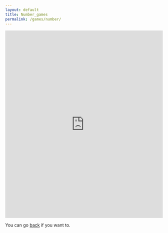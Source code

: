 ```yaml
---
layout: default
title: Number_games
permalink: /games/number/
---
```

<iframe src="https://trinket.io/embed/python/b8fe38588e?toggleCode=true&runOption=run&start=result" width="100%" height="600" frameborder="0" marginwidth="0" marginheight="0" allowfullscreen></iframe>
<p>You can go <a href="/games">back</a> if you want to.</p>
